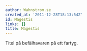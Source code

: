 ```yaml
---
author: Wahnstrom.se
created_at: '2011-12-28T18:13:54Z'
id: Magestis
links: {}
title: Magestis
---
```


Titel på befälhavaren på ett fartyg.